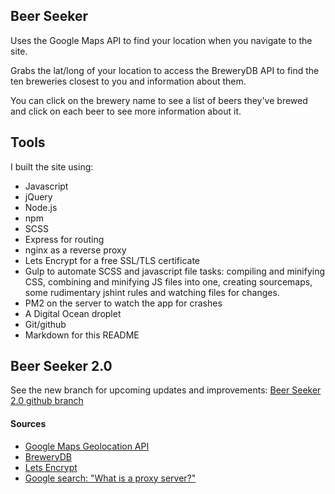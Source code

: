 ## Beer Seeker

Uses the Google Maps API to find your location when you navigate to the site.

Grabs the lat/long of your location to access the BreweryDB API to find the ten breweries closest to you and information about them.

You can click on the brewery name to see a list of beers they've brewed and click on each beer to see more information about it.

## Tools
I built the site using:
* Javascript
* jQuery
* Node.js
* npm
* SCSS
* Express for routing
* nginx as a reverse proxy
* Lets Encrypt for a free SSL/TLS certificate
* Gulp to automate SCSS and javascript file tasks: compiling and minifying CSS, combining and minifying JS files into one, creating sourcemaps, some rudimentary jshint rules and watching files for changes.
* PM2 on the server to watch the app for crashes
* A Digital Ocean droplet
* Git/github
* Markdown for this README

## Beer Seeker 2.0
See the new branch for upcoming updates and improvements:
[Beer Seeker 2.0 github branch](https://github.com/wbeck32/cfpdx/tree/beerseeker2.0)

#### Sources

- [Google Maps Geolocation API](https://developers.google.com/maps/documentation/javascript/geocoding#ReverseGeocoding)
- [BreweryDB](http://www.brewerydb.com/)
- [Lets Encrypt](https://letsencrypt.org/)
- [Google search: "What is a proxy server?"](https://www.google.com/search?q=what+is+a+proxy+server&oq=what+is+a+&aqs=chrome.0.69i59j69i60j69i57j0l3.1832j0j4&sourceid=chrome&ie=UTF-8)
